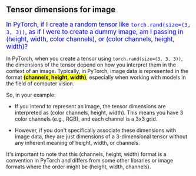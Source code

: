 ## Tensor dimensions for image

<span style="color:blue;font-size:larger;">In PyTorch, if I create a random tensor like `torch.rand(size=(3, 3, 3))`, as if I were to create a dummy image, am I passing in (height, width, color channels), or (color channels, height, width)?</span>

In PyTorch, when you create a tensor using `torch.rand(size=(3, 3, 3))`, the dimensions of the tensor depend on how you interpret them in the context of an image. Typically, in PyTorch, image data is represented in the format <mark>**(channels, height, width)**</mark>, especially when working with models in the field of computer vision.

So, in your example:

- If you intend to represent an image, the tensor dimensions are interpreted as (color channels, height, width). This means you have 3 color channels (e.g., RGB), and each channel is a 3x3 grid.

- However, if you don't specifically associate these dimensions with image data, they are just dimensions of a 3-dimensional tensor without any inherent meaning of height, width, or channels.

It's important to note that this (channels, height, width) format is a convention in PyTorch and differs from some other libraries or image formats where the order might be (height, width, channels).

<br>
